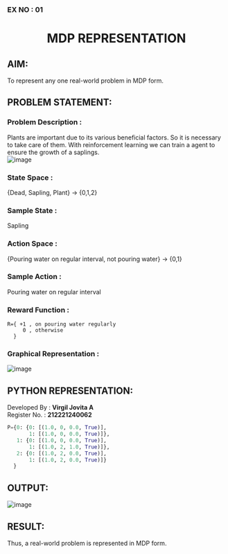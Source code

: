 ### EX NO : 01
# <p align="center">MDP REPRESENTATION</p>

## AIM:
To represent any one real-world problem in MDP form.

## PROBLEM STATEMENT:

### Problem Description :
Plants are important due to its various beneficial factors. So it is necessary to take care of them. With reinforcement learning we can train a agent to ensure the growth of a saplings.</br>
![image](https://github.com/Jovita08/mdp-representation/assets/94174503/7dedc3d6-eeab-4985-b2f1-12256e9274b7)

### State Space :
{Dead, Sapling, Plant} -> {0,1,2}

### Sample State :
Sapling

### Action Space :
{Pouring water on regular interval, not pouring water} -> {0,1}

### Sample Action : 
Pouring water on regular interval

### Reward Function :
```
R={ +1 , on pouring water regularly
     0 , otherwise
  }
```
### Graphical Representation :
![image](https://github.com/Jovita08/mdp-representation/assets/94174503/a3defe66-146a-4833-ba5d-80158d97094d)

## PYTHON REPRESENTATION:
Developed By : **Virgil Jovita A**
</br>
Register No. : **212221240062**
```py
P={0: {0: [(1.0, 0, 0.0, True)],
       1: [(1.0, 0, 0.0, True)]},
   1: {0: [(1.0, 0, 0.0, True)],
       1: [(1.0, 2, 1.0, True)]},
   2: {0: [(1.0, 2, 0.0, True)],
       1: [(1.0, 2, 0.0, True)]}
  }
```
## OUTPUT:
![image](https://github.com/Jovita08/mdp-representation/assets/94174503/5df18586-d161-4d48-8479-68480b57ab1c)

## RESULT:
Thus, a real-world problem is represented in MDP form.
